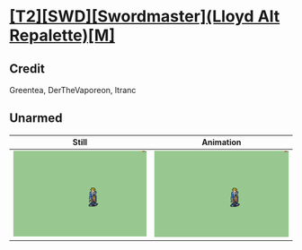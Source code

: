 # [\[T2\]\[SWD\]\[Swordmaster\]\(Lloyd Alt Repalette\)\[M\]](../)

## Credit

Greentea, DerTheVaporeon, ltranc
	
## Unarmed

| Still | Animation |
| :---: | :-------: |
| ![Unarmed still](./Unarmed_000.png) | ![Unarmed animation](./Unarmed.gif) |
